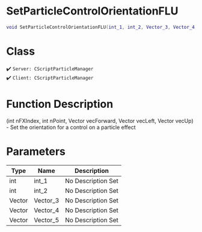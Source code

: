 # SetParticleControlOrientationFLU
```lua
void SetParticleControlOrientationFLU(int_1, int_2, Vector_3, Vector_4, Vector_5)
```
# Class
✔️ `Server: CScriptParticleManager`  
✔️ `Client: CScriptParticleManager`  

# Function Description
(int nFXIndex, int nPoint, Vector vecForward, Vector vecLeft, Vector vecUp) - Set the orientation for a control on a particle effect
# Parameters
Type|Name|Description
--|--|--
int|int_1|No Description Set
int|int_2|No Description Set
Vector|Vector_3|No Description Set
Vector|Vector_4|No Description Set
Vector|Vector_5|No Description Set
